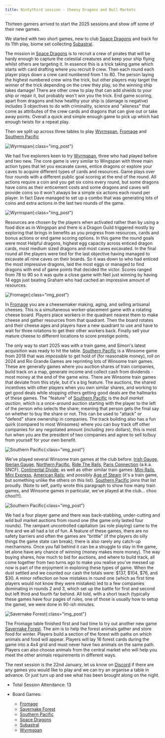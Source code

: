 ```yaml
---
title: Nintythird session - Cheesy Dragons and Bull Markets
---
```


Thirteen gamers arrived to start the 2025 sessions and show off some of their new games.

We started with two short games, new to club [Space Dragons][SD] and back for its 11th play, biome set collecting [Subastral][SA].

The mission in [Space Dragons][SD] is to recruit a crew of pirates that will be hardy enough to capture the celestial creatures and keep your ship flying whilst others are targeting it. In essence this is a trick taking game which starts with card drafting where you recruit 9 crew. Then each round each player plays down a crew card numbered from 1 to 80. The person laying the highest numbered crew wins the trick, but other players may target the winner of the trick depending on the crew they play, so the winning ship takes damage! There are other crew to play that can add shields to your ship or repair it, but probably won't win you the trick. End game scoring, apart from dragons and how healthy your ship is (damage is negative) includes 3 objectives to do with criminality, science and "alieness" that come as attributes of the crew cards and dragons that can give out or take away points. Overall a quick and simple enough game to pick up which had enough twists for a repeat play.

Then we split up across three tables to play [Wyrmspan][WS], [Fromage][Fro] and [Southern Pacific][SP]

![Wyrmspan](/images/posts/2025_01_08/Wyrmspan01.jpg "Wyrmspan"){:class="img_post"}

We had five explorers keen to try [Wyrmspan][WS], three who had played before and two new. The core game is very similar to Wingspan with three main action types that let you excavate caves, entice dragons or explore your caves to acquire different types of cards and resources. Game plays over four rounds with a different public goal scoring at the end of the round. All actions require a coin and you get six coins every round, but some dragons have coins as their enticement costs and some dragons and caves will provide coins so it won't always be a simple six actions each round per player. In fact Dave managed to set up a combo that was generating lots of coins and extra actions in the last two rounds of the game.

![Wyrmspan](/images/posts/2025_01_08/Wyrmspan02.jpg "Wyrmspan"){:class="img_post"}

Resources are chosen by the players when activated rather than by using a food dice as in Wingspan and there is a Dragon Guild triggered mostly by exploring that brings in benefits as you progress from resources, cards and bonus actions or end game scoring options. In this game the round goals were most Helpful dragons, highest egg capacity across enticed dragon cards, most medium sized dragons and most caves excavated. In the final round all the players were tied for the last objective having managed to excavate all nine caves on their boards. So it was down to who had enticed the most impressive dragons, laid the most eggs or managed to find dragons with end of game points that decided the victor. Scores ranged from 78 to 90 so it was quite a close game with Neil just winning by having 14 eggs just beating Graham who had cached an impressive amount of resources.

![Fromage](/images/posts/2025_01_08/Fromage01.jpg "Fromage"){:class="img_post"}

In [Fromage][Fro] you are a cheesemaker making, aging, and selling artisanal cheeses. This is a simultaneous worker-placement game with a rotating cheese board. Players place workers in the quadrant nearest them to make cheese and gather resources from that quadrant. Then the board rotates and their cheese ages and players have a new quadrant to use and have to wait for three rotations to get their other workers back. Finally sell your mature cheese to different locations to score prestige points.

The only way to start 2025 was with a train game, and Simon's latest acquisition was ready to hit the table. [Southern Pacific][SP] is a Winsome game from 2018 that was _impossible_ to get hold of (for reasonable money), roll on 2024 and Rio Grande Games are reprinting lots of Winsome train games. These are generally games where you auction shares of train companies, build track on a map, generate income and collect cash from dividends - most money at the end of the game wins. There are Winsome train games that deviate from this style, but it's a big feature. The auctions, the shared incentives with other players when you own similar shares, and working to get good deals while stopping others getting good deals are the hallmarks of these games. The "feature" of [Southern Pacific][SP] is the _bull market auction_, which is a once-around auction starting with the player to the left of the person who selects the share; meaning that person gets the final say on whether to buy the share or not. This can be used to "attack" or "defend" share ownership in companies. The track building also has a fun quirk (compared to most Winsomes) where you can buy track off other companies for any negotiated amount (including zero dollars), this is most fun when you are the president of two companies and agree to sell to/buy from yourself for your own benefit.

![Southern Pacific](/images/posts/2025_01_08/SouthernPacific02.jpg "Southern Pacific"){:class="img_post"}

We've played several Winsome train games at the club before: [Irish Gauge][IG], [Iberian Gauge][IbG], [Northern Pacific][NP], [Ride The Rails][RtR], [Paris Connection][PC] (a.k.a. SNCF), [Continental Divide][CD]; as well as other similar train games: [Mini Rails][MR], [Mini Express][ME], [American Rails][AR]; and possibly [Age of Steam][AoS] (it's a train game, but something unlike the others on this list). [Southern Pacific][SP] joins that list proudly. (Note to self, partly wrote this paragraph to show how many train games, and Winsome games in particular, we've played at the club... choo choo!!!).

![Southern Pacific](/images/posts/2025_01_08/SouthernPacific01.jpg "Southern Pacific"){:class="img_post"}

We had a four player game and there was back-stabbing, under-cutting and wild bull market auctions from round one (the game only lasted four rounds). The rampant uncontrolled capitalism (as role playing) came to the fore and we all had a lot of fun. A feature of these games, there are no safety barriers and often the games are "brittle" (if the players do silly things the game state can break); there is also rarely any catch-up mechanisms. Once you fall behind it can be a struggle to stay in the game, let alone have any chance of winning (money makes more money). The way buying shares, how much to bid for auctions, and where to build track, all come together from two turns ago to make you realise you've messed up now is part of the enjoyment in exploring these types of game. When the dust settled and we counted our cash the totals were: $137, $104, $76, and $30. A minor reflection on how mistakes in round one (which as first time players would not know they were mistakes) led to a few companies dominating in rounds 2 and 3, which set up the battle for first and second but left third and fourth far behind. All told, with a short teach (typically these games have four pages of rules, one of those is usually how to setup the game), we were done in 90-ish minutes. 

![Savernake Forest](/images/posts/2025_01_08/SavernakeForest01.jpg "Savernake Forest"){:class="img_post"}

The Fromage table finished first and had time to try out another new game [Savernake Forest][SF]. The aim is to help the forest animals gather and store food for winter. Players build a section of the forest with paths on which animals and food will appear. Players will lay 16 forest cards during the game into a 4x4 grid and must never have two animals on the same path. Players can also choose animals from the central market who will help you meet the other animals requirements in different ways.

The next session is the 22nd January, let us know on [Discord][Contact] if there are any games you would like to play and we can try an organise a table in advance. Or just turn up and see what has been brought along on the night.

* Total Session Attendance: 13
* Board Games:

	 * [Fromage][Fro]
	 * [Savernake Forest][SF]
	 * [Southern Pacific][SP]
	 * [Space Dragons][SD]
	 * [Subastral][SA]
	 * [Wyrmspan][WS]


[Fro]: {{site.data.BoardGameLinks.Fromage.Link}}
[SF]: {{site.data.BoardGameLinks.SavernakeForest.Link}}
[SP]: {{site.data.BoardGameLinks.SouthernPacific.Link}}
[SD]: {{site.data.BoardGameLinks.SpaceDragons.Link}}
[SA]: {{site.data.BoardGameLinks.Subastral.Link}}
[WS]: {{site.data.BoardGameLinks.Wyrmspan.Link}}

[IG]: {{site.data.BoardGameLinks.IrishGauge.Link}}
[IbG]: {{site.data.BoardGameLinks.IberianGauge.Link}}
[NP]: {{site.data.BoardGameLinks.NorthernPacific.Link}}
[MR]: {{site.data.BoardGameLinks.MiniRails.Link}}
[ME]: {{site.data.BoardGameLinks.MiniExpress.Link}}
[PC]: {{site.data.BoardGameLinks.ParisConnection.Link}}
[RtR]: {{site.data.BoardGameLinks.RideTheRails.Link}}
[AR]: {{site.data.BoardGameLinks.AmericanRails.Link}}
[CD]: {{site.data.BoardGameLinks.ContinentalDivide.Link}}
[AoS]: {{site.data.BoardGameLinks.AgeOfSteam.Link}}

[Contact]: /Contact.html
